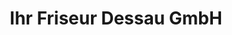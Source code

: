 ---
title: "Ihr Friseur Dessau GmbH"
url: /dessau-rosslau/ihr-friseur-dessau-gmbh-grenzstrasse/
shop: Friseur
---